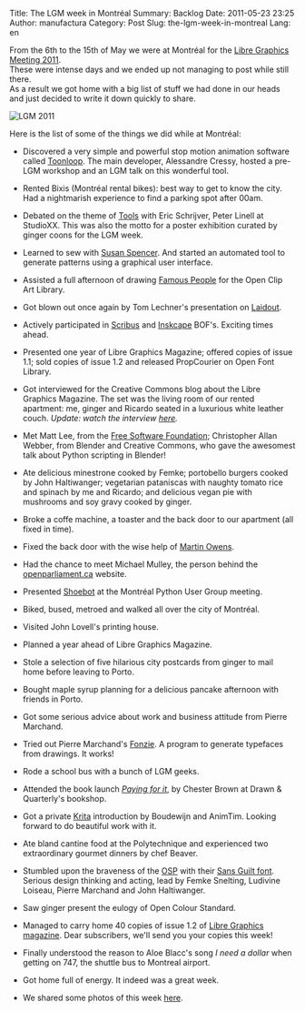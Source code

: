 Title: The LGM week in Montréal
Summary: Backlog
Date: 2011-05-23 23:25
Author: manufactura
Category: Post
Slug: the-lgm-week-in-montreal
Lang: en

From the 6th to the 15th of May we were at Montréal for the
[Libre Graphics Meeting
2011](http://www.libregraphicsmeeting.org/2011/).  
These were intense days and we ended up not managing to post while
still there.  
As a result we got home with a big list of stuff we had done in our
heads and just decided to write it down quickly to share.

![](http://media.manufacturaindependente.org/IMG_4109.png "LGM 2011")

Here is the list of some of the things we did while at Montréal:

-   Discovered a very simple and powerful stop motion animation software
    called [Toonloop](http://toonloop.com/). The main developer, Alessandre
    Cressy, hosted a pre-LGM workshop and an LGM talk on this wonderful
    tool.

-   Rented Bixis (Montréal rental bikes): best way to get to know the city.
    Had a nightmarish experience to find a parking spot after 00am.

-   Debated on the theme of [Tools](http://libregraphicsmag.com/tools/) with
    Eric Schrijver, Peter Linell at StudioXX. This was also the motto for a
    poster exhibition curated by ginger coons for the LGM week.

-   Learned to sew with [Susan Spencer](http://www.sew-brilliant.org/). And
    started an automated tool to generate patterns using a graphical user
    interface.

-   Assisted a full afternoon of drawing [Famous
    People](http://www.openclipart.org/packages-famous-people) for the Open
    Clip Art Library.

-   Got blown out once again by Tom Lechner's presentation on
    [Laidout](http://www.laidout.org/).

-   Actively participated in
    [Scribus](http://www.scribus.net/canvas/Scribus) and
    [Inskcape](http://inkscape.org/) BOF's. Exciting times ahead.

-   Presented one year of Libre Graphics Magazine; offered copies of issue
    1.1; sold copies of issue 1.2 and released PropCourier on Open Font
    Library.

-   Got interviewed for the Creative Commons blog about the Libre Graphics
    Magazine. The set was the living room of our rented apartment: me,
    ginger and Ricardo seated in a luxurious white leather couch.
    *Update: watch the interview [here](http://labs.creativecommons.org/2011/07/05/libre-graphics-magazine-interview-at-libre-graphics-meeting/).*

-   Met Matt Lee, from the [Free Software Foundation](http://www.fsf.org/);
    Christopher Allan Webber, from Blender and Creative Commons, who gave
    the awesomest talk about Python scripting in Blender!

-   Ate delicious minestrone cooked by Femke; portobello burgers cooked by
    John Haltiwanger; vegetarian pataniscas with naughty tomato rice and
    spinach by me and Ricardo; and delicious vegan pie with mushrooms and
    soy gravy cooked by ginger.

-   Broke a coffe machine, a toaster and the back door to our apartment (all
    fixed in time).

-   Fixed the back door with the wise help of [Martin
    Owens](http://doctormo.org/).

-   Had the chance to meet Michael Mulley, the person behind the
    [openparliament.ca](http://openparliament.ca/) website.

-   Presented [Shoebot](http://shoebot.net/) at the Montréal Python User
    Group meeting.

-   Biked, bused, metroed and walked all over the city of Montréal.

-   Visited John Lovell's printing house.

-   Planned a year ahead of Libre Graphics Magazine.

-   Stole a selection of five hilarious city postcards from ginger to mail
    home before leaving to Porto.

-   Bought maple syrup planning for a delicious pancake afternoon with
    friends in Porto.

-   Got some serious advice about work and business attitude from Pierre
    Marchand.

-   Tried out Pierre Marchand's [Fonzie](http://www.oep-h.com/fonzie/). A
    program to generate typefaces from drawings. It works!

-   Rode a school bus with a bunch of LGM geeks.

-   Attended the book launch [*Paying for
    it*](http://www.drawnandquarterly.com/shopCatalogLong.php?st=art&art=a3dff7dd51fc01),
    by Chester Brown at Drawn & Quarterly's bookshop.

-   Got a private [Krita](http://www.krita.org) introduction by Boudewijn
    and AnimTim. Looking forward to do beautiful work with it.

-   Ate bland cantine food at the Polytechnique and experienced two
    extraordinary gourmet dinners by chef Beaver.

-   Stumbled upon the braveness of the
    [OSP](http://ospublish.constantvzw.org/) with their [Sans Guilt
    font](http://ospublish.constantvzw.org/foundry/sans-guilt/). Serious
    design thinking and acting, lead by Femke Snelting, Ludivine Loiseau,
    Pierre Marchand and John Haltiwanger.

-   Saw ginger present the eulogy of Open Colour Standard.

-   Managed to carry home 40 copies of issue 1.2 of [Libre Graphics
    magazine](http://libregraphicsmag.com/). Dear subscribers, we'll send
    you your copies this week!

-   Finally understood the reason to Aloe Blacc's song *I need a dollar*
    when getting on 747, the shuttle bus to Montreal airport.

-   Got home full of energy. It indeed was a great week.

-   We shared some photos of this week
    [here](http://www.flickr.com/photos/manufacturaind/sets/72157626712646692/).


